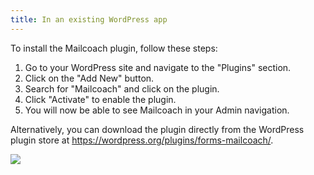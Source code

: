```yaml
---
title: In an existing WordPress app
---
```


To install the Mailcoach plugin, follow these steps:

1. Go to your WordPress site and navigate to the "Plugins" section.
2. Click on the "Add New" button.
3. Search for "Mailcoach" and click on the plugin.
4. Click "Activate" to enable the plugin.
5. You will now be able to see Mailcoach in your Admin navigation.

Alternatively, you can download the plugin directly from the WordPress plugin store at https://wordpress.org/plugins/forms-mailcoach/.

![](https://blog.mailcoach.de-fra1.upcloudobjects.com/WNYT3ePe9wh2UTVBBv103zmoXtXHqmn3JSGzQFls.png)
